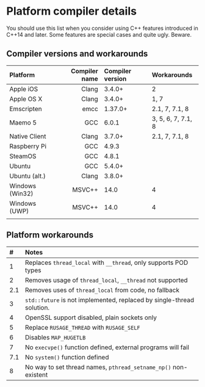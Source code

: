 # Platform compiler details

You should use this list when you consider using C++ features introduced in C++14 and later.
Some features are special cases and quite ugly. Beware.

## Compiler versions and workarounds

| Platform         | Compiler name       | Compiler version |Workarounds       |
|:-----------------|--------------------:|:-----------------|:-----------------|
|Apple iOS         | Clang               | 3.4.0+           |2                 |
|Apple OS X        | Clang               | 3.4.0+           |1, 7              |
|Emscripten        | emcc                | 1.37.0+          |2.1, 7, 7.1, 8    |
|Maemo 5           | GCC                 | 6.0.1            |3, 5, 6, 7, 7.1, 8|
|Native Client     | Clang               | 3.7.0+           |2.1, 7, 7.1, 8    |
|Raspberry Pi      | GCC                 | 4.9.3            |                  |
|SteamOS           | GCC                 | 4.8.1            |                  |
|Ubuntu            | GCC                 | 5.4.0+           |                  |
|Ubuntu (alt.)     | Clang               | 3.8.0+           |                  |
|Windows (Win32)   | MSVC++              | 14.0             |4                 |
|Windows (UWP)     | MSVC++              | 14.0             |4                 |
|                  |                     |                  |                  |

## Platform workarounds

| #    | Notes                                                                 |
|:-----|:----------------------------------------------------------------------|
| 1    | Replaces `thread_local` with `__thread`, only supports POD types      |
| 2    | Removes usage of `thread_local`, `__thread` not supported             |
| 2.1  | Removes uses of `thread_local` from code, no fallback                 |
| 3    | `std::future` is not implemented, replaced by single-thread solution. |
| 4    | OpenSSL support disabled, plain sockets only                          |
| 5    | Replace `RUSAGE_THREAD` with `RUSAGE_SELF`                            |
| 6    | Disables `MAP_HUGETLB`                                                |
| 7    | No `execvpe()` function defined, external programs will fail            |
| 7.1  | No `system()` function defined                                          |
| 8    | No way to set thread names, `pthread_setname_np()` non-existent         |
